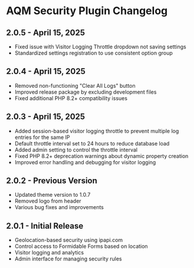 # AQM Security Plugin Changelog

## 2.0.5 - April 15, 2025
- Fixed issue with Visitor Logging Throttle dropdown not saving settings
- Standardized settings registration to use consistent option group

## 2.0.4 - April 15, 2025
- Removed non-functioning "Clear All Logs" button
- Improved release package by excluding development files
- Fixed additional PHP 8.2+ compatibility issues

## 2.0.3 - April 15, 2025
- Added session-based visitor logging throttle to prevent multiple log entries for the same IP
- Default throttle interval set to 24 hours to reduce database load
- Added admin setting to control the throttle interval
- Fixed PHP 8.2+ deprecation warnings about dynamic property creation
- Improved error handling and debugging for visitor logging

## 2.0.2 - Previous Version
- Updated theme version to 1.0.7
- Removed logo from header
- Various bug fixes and improvements

## 2.0.1 - Initial Release
- Geolocation-based security using ipapi.com
- Control access to Formidable Forms based on location
- Visitor logging and analytics
- Admin interface for managing security rules
